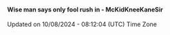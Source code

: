 #### Wise man says only fool rush in - McKidKneeKaneSir
Updated on 10/08/2024 - 08:12:04 (UTC) Time Zone
